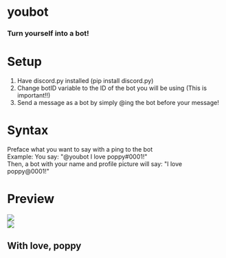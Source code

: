 # youbot
### Turn yourself into a bot!

# Setup
1. Have discord.py installed (pip install discord.py)  
2. Change botID variable to the ID of the bot you will be using (This is important!!)  
3. Send a message as a bot by simply @ing the bot before your message!  

# Syntax
Preface what you want to say with a ping to the bot  
Example: You say: "@youbot I love poppy#0001!"  
Then, a bot with your name and profile picture will say: "I love poppy@0001!"  

# Preview
<img src=https://raw.githubusercontent.com/ignpoppyseed/youbot/images/preview1.png> </br>
<img src=https://raw.githubusercontent.com/ignpoppyseed/youbot/images/preview2.png>

## With love, poppy